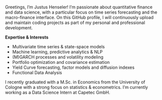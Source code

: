 Greetings, I’m Justus Henseler! 
I’m passionate about quantitative finance and data science, with a particular focus on time series forecasting and the macro-finance interface. 
On this GitHub profile, I will continuously upload and maintain coding projects as part of my personal and professional development.

**Expertise & Interests**
- Multivariate time series & state-space models  
- Machine learning, predictive analytics & NLP
- (M)GARCH processes and volatility modeling  
- Portfolio optimization and covariance estimation  
- Yield Curve forecasting, factor models and diffusion indexes
- Functional Data Analysis

I recently graduated with a M.Sc. in Economics from the University of Cologne with a strong focus on statistics & econometrics. I’m currently working as a Data Science Intern at Capetec GmbH.
